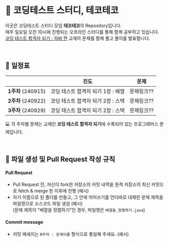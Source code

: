 # 💯 코딩테스트 스터디, 테코테코
이곳은 코딩테스트 스터디 모임 **테코테코**의 Repository입니다. <br>
매주 일요일 오전 10시에 진행되는 오프라인 스터디를 통해 함께 공부하고 있습니다. <br>
[코딩 테스트 합격자 되기 : 자바 편](https://product.kyobobook.co.kr/detail/S000212576322) 교재의 문제를 함께 풀고 풀이를 발표합니다. <br>

<br>


## 📅 일정표

|          |          진도                |  문제  |
| -------- | --------------------------- | ----- |
| **1주차** (240915) | 코딩 테스트 합격자 되기 1장 : 배열 | 문제링크?? |
| **2주차** (240922) | 코딩 테스트 합격자 되기 2장 : 스택 | 문제링크?? |
| **3주차** (240929) | 코딩 테스트 합격자 되기 2장 : 스택 | 문제링크?? |

💻 각 주차별 문제는 교재인 **코딩 테스트 합격자 되기**에 수록되어 있는 프로그래머스 문제입니다.

<br>

## 🧲 파일 생성 및 Pull Request 작성 규칙

#### Pull Request
* Pull Request 전, 자신이 fork한 저장소의 커밋 내역을 원격 저장소의 최신 커밋으로 fetch & merge 한 이후에 진행 (예시)
* 자기 이름으로 된 폴더를 만들고, 그 안에 띄어쓰기를 언더바로 대체한 문제 제목을 파일명으로 소스코드 파일 생성 (예시) <br> 
  (문제 제목이 "배열을 정렬하기"인 경우, 파일명은 `배열을_정렬하기.java`)

#### Commit message
* 커밋 메세지는 `N주차 : 문제이름` 형식으로 통일해 주세요. (예시)

<br>
